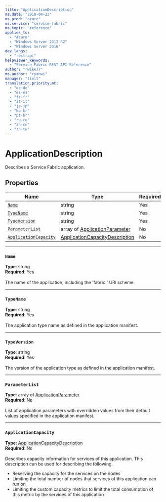 ```yaml
---
title: "ApplicationDescription"
ms.date: "2018-04-23"
ms.prod: "azure"
ms.service: "service-fabric"
ms.topic: "reference"
applies_to: 
  - "Azure"
  - "Windows Server 2012 R2"
  - "Windows Server 2016"
dev_langs: 
  - "rest-api"
helpviewer_keywords: 
  - "Service Fabric REST API Reference"
author: "rwike77"
ms.author: "ryanwi"
manager: "timlt"
translation.priority.mt: 
  - "de-de"
  - "es-es"
  - "fr-fr"
  - "it-it"
  - "ja-jp"
  - "ko-kr"
  - "pt-br"
  - "ru-ru"
  - "zh-cn"
  - "zh-tw"
---
```

# ApplicationDescription

Describes a Service Fabric application.

## Properties
| Name | Type | Required |
| --- | --- | --- |
| [`Name`](#name) | string | Yes |
| [`TypeName`](#typename) | string | Yes |
| [`TypeVersion`](#typeversion) | string | Yes |
| [`ParameterList`](#parameterlist) | array of [ApplicationParameter](sfclient-model-applicationparameter.md) | No |
| [`ApplicationCapacity`](#applicationcapacity) | [ApplicationCapacityDescription](sfclient-model-applicationcapacitydescription.md) | No |

____
### `Name`
__Type__: string <br/>
__Required__: Yes<br/>
<br/>
The name of the application, including the 'fabric:' URI scheme.

____
### `TypeName`
__Type__: string <br/>
__Required__: Yes<br/>
<br/>
The application type name as defined in the application manifest.

____
### `TypeVersion`
__Type__: string <br/>
__Required__: Yes<br/>
<br/>
The version of the application type as defined in the application manifest.

____
### `ParameterList`
__Type__: array of [ApplicationParameter](sfclient-model-applicationparameter.md) <br/>
__Required__: No<br/>
<br/>
List of application parameters with overridden values from their default values specified in the application manifest.

____
### `ApplicationCapacity`
__Type__: [ApplicationCapacityDescription](sfclient-model-applicationcapacitydescription.md) <br/>
__Required__: No<br/>
<br/>
Describes capacity information for services of this application. This description can be used for describing the following.
- Reserving the capacity for the services on the nodes
- Limiting the total number of nodes that services of this application can run on
- Limiting the custom capacity metrics to limit the total consumption of this metric by the services of this application

